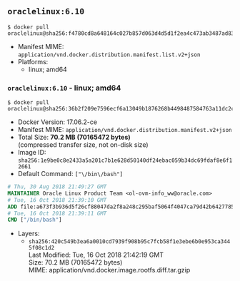 ## `oraclelinux:6.10`

```console
$ docker pull oraclelinux@sha256:f4780cd8a648164c027b857d063d4d5d1f2ea4c473ab3487ad83370c9603993c
```

-	Manifest MIME: `application/vnd.docker.distribution.manifest.list.v2+json`
-	Platforms:
	-	linux; amd64

### `oraclelinux:6.10` - linux; amd64

```console
$ docker pull oraclelinux@sha256:36b2f209e7596ecf6a13049b1876268b4498487584763a11dc2c6df0279d794f
```

-	Docker Version: 17.06.2-ce
-	Manifest MIME: `application/vnd.docker.distribution.manifest.v2+json`
-	Total Size: **70.2 MB (70165472 bytes)**  
	(compressed transfer size, not on-disk size)
-	Image ID: `sha256:1e9be0c8e2433a5a201c7b1e628d50140df24ebac059b34dc69fdaf8e6f12661`
-	Default Command: `["\/bin\/bash"]`

```dockerfile
# Thu, 30 Aug 2018 21:49:27 GMT
MAINTAINER Oracle Linux Product Team <ol-ovm-info_ww@oracle.com>
# Tue, 16 Oct 2018 21:39:10 GMT
ADD file:a673f3b936d5f26cf88047da2f8a248c295baf5064f4047ca79d42b6427785a7 in / 
# Tue, 16 Oct 2018 21:39:11 GMT
CMD ["/bin/bash"]
```

-	Layers:
	-	`sha256:420c549b3ea6a0010cd7939f908b95c7fcb58f1e3ebe6b0e953ca3445f08c1d2`  
		Last Modified: Tue, 16 Oct 2018 21:42:19 GMT  
		Size: 70.2 MB (70165472 bytes)  
		MIME: application/vnd.docker.image.rootfs.diff.tar.gzip
